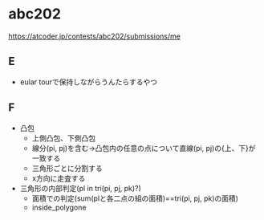# abc202

https://atcoder.jp/contests/abc202/submissions/me

## E

- eular tourで保持しながらうんたらするやつ

## F

- 凸包
  - 上側凸包、下側凸包
  - 線分(pi, pj)を含む->凸包内の任意の点について直線(pi, pj)の{上、下}が一致する
  - 三角形ごとに分割する
  - x方向に走査する
- 三角形の内部判定(pl in tri(pi, pj, pk)?)
  - 面積での判定(sum(plと各二点の組の面積)==tri(pi, pj, pk)の面積)
  - inside_polygone
